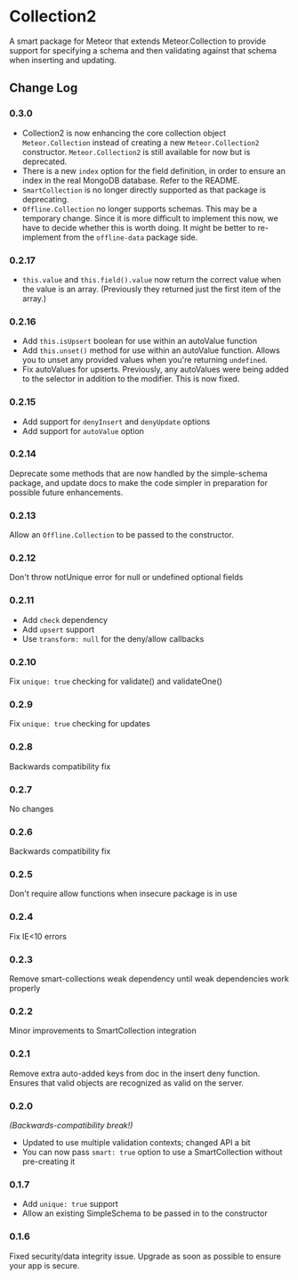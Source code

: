 Collection2
=========================

A smart package for Meteor that extends Meteor.Collection to provide support for specifying a schema and then validating against that schema when inserting and updating.

## Change Log

### 0.3.0

* Collection2 is now enhancing the core collection object `Meteor.Collection`
instead of creating a new `Meteor.Collection2` constructor. `Meteor.Collection2`
is still available for now but is deprecated.
* There is a new `index` option for the field definition, in order to ensure an
index in the real MongoDB database. Refer to the README.
* `SmartCollection` is no longer directly supported as that package is
deprecating.
* `Offline.Collection` no longer supports schemas. This may be a temporary
change. Since it is more difficult to implement this now, we have to decide
whether this is worth doing. It might be better to re-implement from the
`offline-data` package side.

### 0.2.17

* `this.value` and `this.field().value` now return the correct value when the
value is an array. (Previously they returned just the first item of the array.)

### 0.2.16

* Add `this.isUpsert` boolean for use within an autoValue function
* Add `this.unset()` method for use within an autoValue function. Allows you
to unset any provided values when you're returning `undefined`.
* Fix autoValues for upserts. Previously, any autoValues were being added to the
selector in addition to the modifier. This is now fixed.

### 0.2.15

* Add support for `denyInsert` and `denyUpdate` options
* Add support for `autoValue` option

### 0.2.14

Deprecate some methods that are now handled by the simple-schema package, and
update docs to make the code simpler in preparation for possible future enhancements.

### 0.2.13

Allow an `Offline.Collection` to be passed to the constructor.

### 0.2.12

Don't throw notUnique error for null or undefined optional fields

### 0.2.11

* Add `check` dependency
* Add `upsert` support
* Use `transform: null` for the deny/allow callbacks

### 0.2.10

Fix `unique: true` checking for validate() and validateOne()

### 0.2.9

Fix `unique: true` checking for updates

### 0.2.8

Backwards compatibility fix

### 0.2.7

No changes

### 0.2.6

Backwards compatibility fix

### 0.2.5

Don't require allow functions when insecure package is in use

### 0.2.4

Fix IE<10 errors

### 0.2.3

Remove smart-collections weak dependency until weak dependencies work properly

### 0.2.2

Minor improvements to SmartCollection integration

### 0.2.1

Remove extra auto-added keys from doc in the insert deny function. Ensures that valid objects are recognized as valid on the server.

### 0.2.0

*(Backwards-compatibility break!)*

* Updated to use multiple validation contexts; changed API a bit
* You can now pass `smart: true` option to use a SmartCollection without pre-creating it

### 0.1.7

* Add `unique: true` support
* Allow an existing SimpleSchema to be passed in to the constructor

### 0.1.6

Fixed security/data integrity issue. Upgrade as soon as possible to ensure your app is secure.